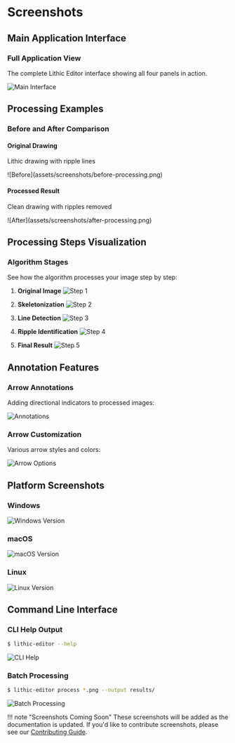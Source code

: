 # Screenshots

## Main Application Interface

### Full Application View
The complete Lithic Editor interface showing all four panels in action.

![Main Interface](assets/screenshots/main-interface.png)

## Processing Examples

### Before and After Comparison

<div class="comparison-grid">
  <div>
    <h4>Original Drawing</h4>
    <p>Lithic drawing with ripple lines</p>
    ![Before](assets/screenshots/before-processing.png)
  </div>
  <div>
    <h4>Processed Result</h4>
    <p>Clean drawing with ripples removed</p>
    ![After](assets/screenshots/after-processing.png)
  </div>
</div>

## Processing Steps Visualization

### Algorithm Stages
See how the algorithm processes your image step by step:

1. **Original Image**
   ![Step 1](assets/screenshots/step-1-original.png)

2. **Skeletonization**
   ![Step 2](assets/screenshots/step-2-skeleton.png)

3. **Line Detection**
   ![Step 3](assets/screenshots/step-3-lines.png)

4. **Ripple Identification**
   ![Step 4](assets/screenshots/step-4-ripples.png)

5. **Final Result**
   ![Step 5](assets/screenshots/step-5-final.png)

## Annotation Features

### Arrow Annotations
Adding directional indicators to processed images:

![Annotations](assets/screenshots/annotations.png)

### Arrow Customization
Various arrow styles and colors:

![Arrow Options](assets/screenshots/arrow-options.png)

## Platform Screenshots

### Windows
![Windows Version](assets/screenshots/windows.png)

### macOS
![macOS Version](assets/screenshots/macos.png)

### Linux
![Linux Version](assets/screenshots/linux.png)

## Command Line Interface

### CLI Help Output
```bash
$ lithic-editor --help
```
![CLI Help](assets/screenshots/cli-help.png)

### Batch Processing
```bash
$ lithic-editor process *.png --output results/
```
![Batch Processing](assets/screenshots/batch-processing.png)

!!! note "Screenshots Coming Soon"
    These screenshots will be added as the documentation is updated. If you'd like to contribute screenshots, please see our [Contributing Guide](developer/contributing.md).